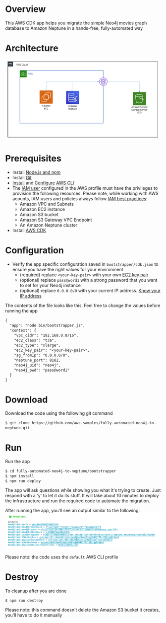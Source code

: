 # Overview

This AWS CDK app helps you migrate the simple Neo4j movies graph database to
Amazon Neptune in a hands-free, fully-automated way

# Architecture

![architecture](/bootstrapper/images/neo4j-neptune.png)

# Prerequisites

- Install
  [Node.js and npm](https://docs.npmjs.com/downloading-and-installing-node-js-and-npm)
- Install [Git](https://git-scm.com/book/en/v2/Getting-Started-Installing-Git)
- [Install](https://docs.aws.amazon.com/cli/latest/userguide/cli-chap-install.html)
  and
  [Configure](https://docs.aws.amazon.com/cli/latest/userguide/cli-chap-configure.html)
  [AWS CLI](https://aws.amazon.com/cli/)
- The [IAM user](https://docs.aws.amazon.com/IAM/latest/UserGuide/id.html)
  configured in the AWS profile must have the privileges to provision the
  following resources. Please note, while working with AWS acounts, IAM users
  and policies always follow
  [IAM best practices](https://docs.aws.amazon.com/IAM/latest/UserGuide/best-practices.html):
  - Amazon VPC and Subnets
  - Amazon EC2 instance
  - Amazon S3 bucket
  - Amazon S3 Gateway VPC Endpoint
  - An Amazon Neptune cluster
- Install
  [AWS CDK](https://docs.aws.amazon.com/cdk/latest/guide/getting_started.html)

# Configuration

- Verify the app specific configuration saved in `bootstrapper/cdk.json` to
  ensure you have the right values for your environment
  - (required) replace `<your-key-pair>` with your own
    [EC2 key pair](https://docs.aws.amazon.com/amazondynamodb/latest/developerguide/EMRforDynamoDB.Tutorial.EC2KeyPair.html)
  - (optional) replace `pass@word1` with a strong password that you want to set
    for your Neo4j instance
  - (optional) replace `0.0.0.0/0` with your current IP address.
    [Know your IP address](https://www.whatsmyip.org/)

The contents of the file looks like this. Feel free to change the values before
running the app

```
{
  "app": "node bin/bootstrapper.js",
  "context": {
    "vpc_cidr": "192.168.0.0/16",
    "ec2_class": "t3a",
    "ec2_type": "xlarge",
    "ec2_key_pair": "<your-key-pair>",
    "sg_fromIp": "0.0.0.0/0",
    "neptune_port": 8182,
    "neo4j_uid": "neo4j",
    "neo4j_pwd": "pass@word1"
  }
}
```

# Download

Download the code using the following git command

```
$ git clone https://github.com/aws-samples/fully-automated-neo4j-to-neptune.git
```

# Run

Run the app

```
$ cd fully-automated-neo4j-to-neptune/bootstrapper
$ npm install
$ npm run deploy
```

The app will ask questions while showing you what it's trying to create. Just
respond with a 'y' to let it do its stuff. It will take about 10 minutes to
deploy the infrastructure and run the required code to automate the migration.

After running the app, you'll see an output similar to the following:
![output](/bootstrapper/images/neo4j-neptune-output.png)

Please note: the code uses the `default` AWS CLI profile

# Destroy

To cleanup after you are done

```
$ npm run destroy
```

Please note: this command doesn't delete the Amazon S3 bucket it creates, you'll
have to do it manually
